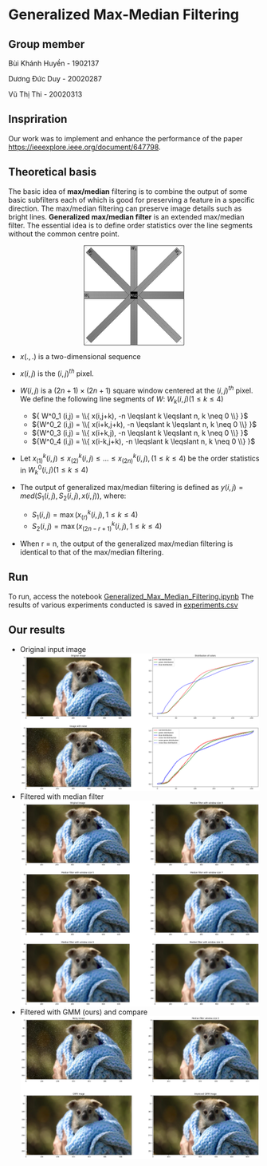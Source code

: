 # Generalized Max-Median Filtering
## Group member
Bùi Khánh Huyền - 1902137

Dương Đức Duy - 20020287 

Vũ Thị Thi - 20020313 
## Inspriration
Our work was to implement and enhance the performance of the paper https://ieeexplore.ieee.org/document/647798.

## Theoretical basis
The basic idea of **max/median** filtering is to combine the output of some basic subfilters each of which is good for preserving a feature in a specific direction. The max/median filtering can preserve image details such as bright lines. 
**Generalized max/median filter** is an extended max/median filter. The essential idea is to define order statistics over the line segments without the common centre point.

<img style="display: block; 
           margin-left: auto;
           margin-right: auto;
           width: 40%;"
     src="https://github.com/huyenbui117/Generalized-Max-Median-Filtering/blob/main/images/BasicIdea.png" 
     alt="Basic idea"> 
- $x(.  , . )$ is a two-dimensional sequence
- $x(i,j)$ is the $(i,j)^{th}$ pixel.
- $W(i,j)$ is a $(2n + 1) \times (2n + 1)$ square window centered at the $(i,j)^{th}$ pixel. 
We define the following line segments of $W$:  ${W_k(i,j) (1 \leqslant k \leqslant 4)}$
  - ${ W^0_1 (i,j) = \\{ x(i,j+k), -n \leqslant k \leqslant n, k \neq 0 \\} }$
  - ${W^0_2 (i,j) = \\{ x(i+k,j+k), -n \leqslant k \leqslant n, k \neq 0 \\} }$
  - ${W^0_3 (i,j) = \\{ x(i+k,j), -n \leqslant k \leqslant n, k \neq 0 \\} }$
  - ${W^0_4 (i,j) = \\{ x(i-k,j+k), -n \leqslant k \leqslant n, k \neq 0 \\} }$
 
- Let ${x^k_{(1)} (i,j) \leqslant x^k_{(2)} (i,j) \leqslant ... \leqslant x^k_{(2n)}(i,j), (1 \leqslant k \leqslant 4)}$ be the order statistics in ${W^0_k(i,j) (1 \leqslant k \leqslant 4)}$ 
- The output of generalized max/median filtering is defined as ${y (i,j) = med(S_1 (i,j) , S_2(i,j) , x(i,j))}$, where:
  - ${S_1 (i,j) = \max (x^k_{(r)} (i,j), 1 \leqslant k \leqslant 4)}$
  - ${S_2 (i,j) = \max (x^k_{(2n - r + 1)} (i,j), 1 \leqslant k \leqslant 4)}$
- When r = n, the output of the generalized max/median filtering is identical to that of the max/median filtering. 
## Run
To run, access the notebook [Generalized_Max_Median_Filtering.ipynb](https://github.com/huyenbui117/Generalized-Max-Median-Filtering/blob/main/Generalized_Max_Median_Filtering.ipynb)
The results of various experiments conducted is saved in [experiments.csv](https://github.com/huyenbui117/Generalized-Max-Median-Filtering/blob/main/experiments.csv)
## Our results
- Original input image 
  ![Original input image](https://github.com/huyenbui117/Generalized-Max-Median-Filtering/blob/main/images/experiment-input.png)
- Filtered with median filter
  ![Filtered with median filter](https://github.com/huyenbui117/Generalized-Max-Median-Filtering/blob/main/images/experiment-median-filter.png)
- Filtered with GMM (ours) and compare
  ![Filtered with GMM (ours) and compare](https://github.com/huyenbui117/Generalized-Max-Median-Filtering/blob/main/images/experiment-gmm.png)

